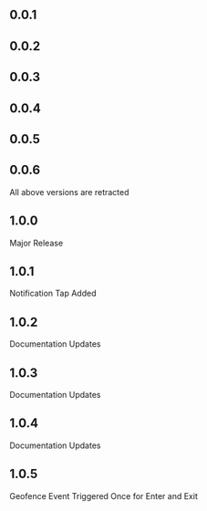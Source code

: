 ## 0.0.1
## 0.0.2
## 0.0.3
## 0.0.4
## 0.0.5
## 0.0.6
All above versions are retracted
## 1.0.0
Major Release
## 1.0.1
Notification Tap Added
## 1.0.2
Documentation Updates
## 1.0.3
Documentation Updates
## 1.0.4
Documentation Updates
## 1.0.5
Geofence Event Triggered Once for Enter and Exit